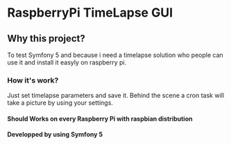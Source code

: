 # RaspberryPi TimeLapse GUI

## Why this project?
To test Symfony 5 and because i need a timelapse solution who people can use it and install it easyly on raspberry pi.


### How it's work?
Just set timelapse parameters and save it. 
Behind the scene a cron task will take a picture by using your settings.

#### Should Works on every Raspberry Pi with raspbian distribution

#### Developped by using Symfony 5